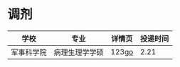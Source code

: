 # 调剂
学校 | 专业 | 详情页 | 投递时间
---------| ------------- | ------------| ---------
军事科学院 | 病理生理学学硕 | <a>123</a>[go](http://www.dxy.cn/bbs/topic/40555143?source=rss?_blank) | 2.21
